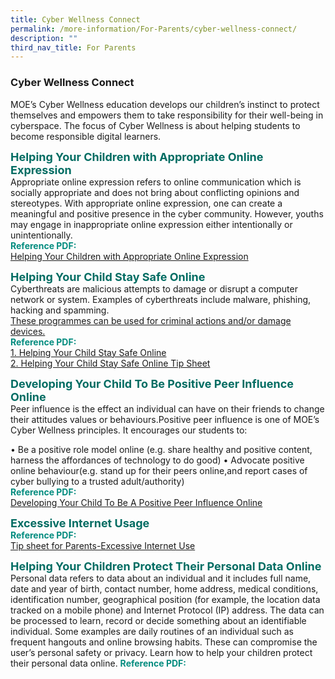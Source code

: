 ```yaml
---
title: Cyber Wellness Connect
permalink: /more-information/For-Parents/cyber-wellness-connect/
description: ""
third_nav_title: For Parents
---
```

### **Cyber Wellness Connect**

MOE’s Cyber Wellness education develops our children’s instinct to protect themselves and empowers them to take responsibility for their well-being in cyberspace. The focus of Cyber Wellness is about helping students to become responsible digital learners.

<b style="color:#016C62; font-size:18px;">Helping Your Children with Appropriate Online Expression</b><br>
Appropriate online expression refers to online communication which is socially appropriate and does not bring about conflicting opinions and stereotypes. With appropriate online expression, one can create a meaningful and positive presence in the cyber community. However, youths may engage in inappropriate online expression either intentionally or unintentionally.<br>
<b style="color:#038C7F;">Reference PDF: </b><br>[Helping Your Children with Appropriate Online Expression](/files/Helping%20Your%20Children%20with%20Appropriate%20Online%20Expression.pdf)

<b style="color:#016C62; font-size:18px;">Helping Your Child Stay Safe Online</b><br>
Cyberthreats are malicious attempts to damage or disrupt a computer network or system. Examples of cyberthreats include malware, phishing, hacking and spamming.<br>
<u style="font-size:14px;">These programmes can be used for criminal actions and/or damage devices.</u><br>
<b style="color:#038C7F;">Reference PDF: </b><br>
[1. Helping Your Child Stay Safe Online](/files/Helping%20Your%20Child%20Stay%20Safe%20Online.pdf)<br>
[2. Helping Your Child Stay Safe Online Tip Sheet](/files/2Helping%20Your%20Child%20Stay%20Safe%20Online%20Tip%20Sheet.pdf)

<b style="color:#016C62; font-size:18px;">Developing Your Child To Be Positive Peer Influence Online</b><br>
Peer influence is the effect an individual can have on their friends to change their attitudes values or behaviours.Positive peer influence is one of MOE’s Cyber Wellness principles. It encourages our students to:

•&nbsp;Be a positive role model online&nbsp;(e.g. share healthy and positive content, harness the affordances of technology to do good)
•&nbsp;Advocate positive online behaviour(e.g. stand up for their peers online,and report cases of cyber bullying to a trusted adult/authority)<br>
<b style="color:#038C7F;">Reference PDF: </b><br>
[Developing Your Child To Be A Positive Peer Influence Online](/files/Developing%20Your%20Child%20To%20Be%20A%20Positive%20Peer%20Influence%20Online.pdf)

<b style="color:#016C62; font-size:18px;">Excessive Internet Usage</b><br>
<b style="color:#038C7F;">Reference PDF: </b><br>
[Tip sheet for Parents-Excessive Internet Use](/files/Tip%20sheet%20for%20Parents-Excessive%20Internet%20Use.pdf)

<b style="color:#016C62; font-size:18px;">Helping Your Children Protect Their Personal Data Online</b><br>
Personal data refers to data about an individual and it includes full name, date and year of birth, contact number, home address, medical conditions, identification number, geographical position (for example, the location data tracked on a mobile phone) and Internet Protocol (IP) address. The data can be processed to learn, record or decide something about an identifiable individual. Some examples are daily routines of an individual such as frequent hangouts and online browsing habits. These can compromise the user’s personal safety or privacy. Learn how to help your children protect their personal data online.
<b style="color:#038C7F;">Reference PDF: </b><br>